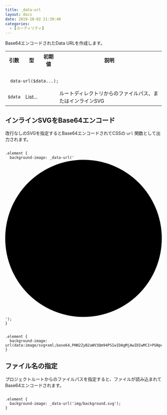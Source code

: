 ```yaml
---
title: _data-url
layout: docs
date: 2019-10-02 21:39:48
categories:
  - [ユーティリティ]
---
```


Base64エンコードされたData URLを作成します。

<table>
  <tr>
    <th>引数</th>
    <th>型</th>
    <th>初期値</th>
    <th>説明</th>
  </tr>
  <tr>
    <td colspan="4">
      <pre class="language-scss"><code>
_data-url($data...);
</code></pre>
    </td>
  </tr>
  <tr>
    <td><code>$data</code></td>
    <td>List...</td>
    <td></td>
    <td>ルートディレクトリからのファイルパス、またはインラインSVG</td>
  </tr>
</table>

## インラインSVGをBase64エンコード

改行なしのSVGを指定するとBase64エンコードされてCSSの `url` 関数として出力されます。

<div class="c demo">
  <div class="code">
      <pre class="language-scss"><code>
.element {
  background-image: _data-url('<svg viewBox="0 0 200 200"><circle cx="100" cy="100" r="100"/></svg>');
}
</code></pre>
    <pre class="language-css"><code>
.element {
  background-image: url(data:image/svg+xml;base64,PHN2ZyB2aWV3Qm94PSIwIDAgMjAwIDIwMCI+PGNpcmNsZSBjeD0iMTAwIiBjeT0iMTAwIiByPSIxMDAiLz48L3N2Zz4=);
}
</code></pre>
  </div>
</div>

## ファイル名の指定

プロジェクトルートからのファイルパスを指定すると、ファイルが読み込まれてBase64エンコードされます。

<div class="c demo">
  <div class="code">
      <pre class="language-scss"><code>
.element {
  background-image: _data-url('img/background.svg');
}
</code></pre>
  </div>
</div>